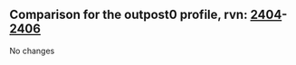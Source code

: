 ## Comparison for the outpost0 profile, rvn: [2404](https://github.com/PRO100KatYT/FortniteProfileRevisions/tree/main/profiles/outpost0/2404%20outpost0.json)-[2406](https://github.com/PRO100KatYT/FortniteProfileRevisions/tree/main/profiles/outpost0/2406%20outpost0.json)

No changes
